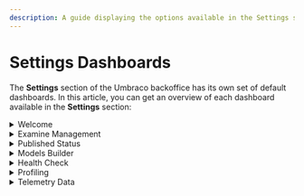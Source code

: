 ```yaml
---
description: A guide displaying the options available in the Settings section in Umbraco CMS backoffice.
---
```


# Settings Dashboards

The **Settings** section of the Umbraco backoffice has its own set of default dashboards. In this article, you can get an overview of each dashboard available in the **Settings** section:

<details>

<summary>Welcome</summary>

The Welcome dashboard is the first dashboard in the Settings section. Like all dashboards, it is displayed next to the Settings tree and consists of a view that can be customized. The Welcome dashboard consists of links to different resources that can be used when developing your Umbraco website.

</details>

<details>

<summary>Examine Management</summary>

The Examine Management dashboard provides an overview of the Examine functionality available directly within the Umbraco backoffice. The Umbraco backoffice allows you to view details about your Examine indexes and searchers - all in one place. You can see which fields are being indexed and rebuild the indexes if there's a problem. You can also test keywords to see what results will be returned.

For more information about Examine Management, see the [Examine Management](../../reference/searching/examine/examine-management.md) article.

</details>

<details>

<summary>Published Status</summary>

The Published Status dashboard displays the status of your site in the Published Cache Status section alongside the Content and Media nodes value. The Caches section provides three options: Memory Cache, Database Cache, and Internals (NuCache).

- Memory Cache - Reloads the in-memory cache by entirely reloading it from the database cache. Use it when you think that the memory cache has not been properly refreshed.

- Database Cache - Rebuilds the database cache that is the content of the `cmsContentNu` table. Use it when reloading the Memory Cache is not enough and you think that the database cache has not been properly generated.

- Internals - Lets you trigger a NuCache snapshots collection.

</details>

<details>

<summary>Models Builder</summary>

Models builder is a tool that can generate a complete set of strongly-typed published content models for Umbraco. Models are available in both controllers and views. When using the Models Builder, the content cache does not return `IPublishedContent` objects anymore but returns strongly typed models implementing `IPublishedContent`.

The Models Builder dashboard displays the following information:

- Details on how Models Builder is configured, that is: `InMemoryAuto`, `Nothing`, `SourceCodeAuto`, and `SourceCodeManual`.
- Provides a button to generate models (if the models mode is `SourceCodeManual` mode only).
- Reports the last error (if any) that would have prevented models from being properly generated.

For more information about Models Builder, see the [Models Builder](../../reference/templating/modelsbuilder/README.md) article.

</details>

<details>

<summary>Health Check</summary>

Health Checks are used to determine the status of your Umbraco project. It is a handy list of checks to see if your Umbraco installation is configured according to best practices. It's possible to add your custom-built health checks.

For more information about Health Checks, see the [Health Check](../../extending/health-check/README.md) articles.

</details>

<details>

<summary>Profiling</summary>

You can use the built-in performance profiler to assess the performance when rendering pages. To activate the profiler for a specific page rendering, add `umbDebug=true` to the querystring when requesting the page.

The Profiling dashboard provides a toggle option - `Activate the profiler by default` to keep the profiler active by default for all page renderings. You can use this option without having to set `umbDebug=true` on each page request. The toggle button sets a cookie named `UMB-DEBUG` in your browser, which then activates the profiler automatically.

For more information about MiniProfiler, see the [MiniProfiler](../../fundamentals/code/debugging#miniprofiler) section in the [Debugging](../../fundamentals/code/debugging) article.

</details>

<details>

<summary>Telemetry Data</summary>

The Telemetry Data dashboard is a consent screen that is used for collecting system and usage information from your installation. Here, you can see what type of data is being collected and even adjust the level of reporting. Currently, there are three levels available: **Minimal**, **Basic**, and **Detailed**.

**Detailed** is the default option where the data sent contains:

- Anonymized site ID, Umbraco version, and packages installed.
- Number of: Root nodes, Content nodes, Macros, Media, Document Types, Templates, Languages, Domains, User Group, Users, Members, and Property Editors in use.
- System information: Webserver, server OS, server framework, server OS language, and database provider.
- Configuration settings: Modelsbuilder mode, if custom Umbraco path exists, ASP environment, and if you are in debug mode.

**Basic** contains:

- Anonymized site ID, Umbraco version, and packages installed.

**Minimal** contains:

- Anonymized site ID only

You can see the specific data being sent on each of the levels directly in the **Telemetry Data** Dashboard.

Additionally, Telemetry Data also sends anonymized, analytical data on package usage in Umbraco. Having solid data on package usage is important for both package developers and the Umbraco ecosystem. For more information about Package Telemetry, see the [Package Telemetry](https://umbraco.com/blog/umbraco-92-release/) section in the Umbraco 9.2 Release Blog Post.

</details>
